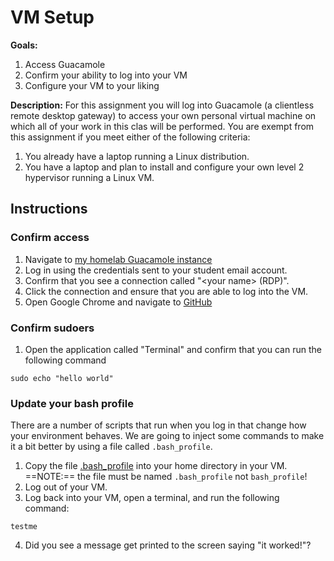 # VM Setup
**Goals:**
1. Access Guacamole
2. Confirm your ability to log into your VM
3. Configure your VM to your liking

**Description:** For this assignment you will log into Guacamole (a clientless remote desktop gateway) to access your own personal virtual machine on which all of your work in this clas will be performed. You are exempt from this assignment if you meet either of the following criteria:
1. You already have a laptop running a Linux distribution.
2. You have a laptop and plan to install and configure your own level 2 hypervisor running a Linux VM.

## Instructions
### Confirm access
1. Navigate to [my homelab Guacamole instance](https://guacamole.m9e.dev)
2. Log in using the credentials sent to your student email account.
3. Confirm that you see a connection called "\<your name\> (RDP)".
4. Click the connection and ensure that you are able to log into the VM.
5. Open Google Chrome and navigate to [GitHub](https://github.com)

### Confirm sudoers
1. Open the application called "Terminal" and confirm that you can run the following command
```
sudo echo "hello world"
```

### Update your bash profile
There are a number of scripts that run when you log in that change how your environment behaves. We are going to inject some commands to make it a bit better by using a file called `.bash_profile`. 
1. Copy the file [.bash_profile](../resources/.bash_profile) into your home directory in your VM. ==NOTE:== the file must be named `.bash_profile` not `bash_profile`! 
2. Log out of your VM.
3. Log back into your VM, open a terminal, and run the following command:
```
testme
```
4. Did you see a message get printed to the screen saying "it worked!"?
